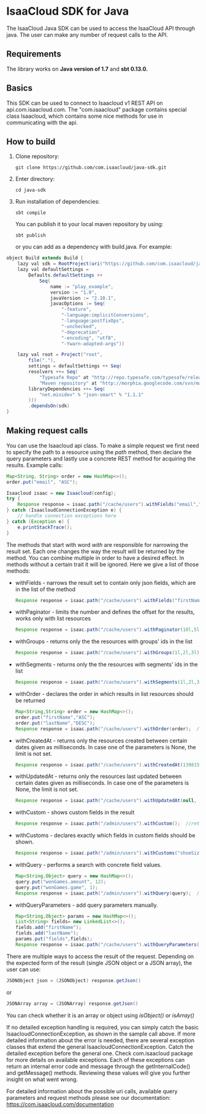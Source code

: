 # IsaaCloud SDK for Java

The IsaaCloud Java SDK can be used to access the IsaaCloud API through java. The user can make any number of request calls to the API.

## Requirements

The library works on **Java version of 1.7** and **sbt 0.13.0.**

## Basics

This SDK can be used to connect to Isaacloud v1 REST API on api.com.isaacloud.com.
The "com.isaacloud" package contains special class Isaacloud, which contains some nice methods for use in communicating with the api.

## How to build

1. Clone repository:

    ```
    git clone https://github.com/com.isaacloud/java-sdk.git
    ```

2. Enter directory:

    ```
    cd java-sdk
    ```

3. Run installation of dependencies:

    ```
    sbt compile
    ```

    You can publish it to your local maven repository by using:

    ```
    sbt publish
    ```

    or you can add as a dependency with build.java. For example:

```java
object Build extends Build {
    lazy val sdk = RootProject(uri("https://github.com/com.isaacloud/java-sdk.git#%s".format("0.0.2-RC2")))
    lazy val defaultSettings =
        Defaults.defaultSettings ++
            Seq(
                name := "play_example",
                version := "1.0",
                javaVersion := "2.10.1",
                javacOptions := Seq(
                    "-feature",
                    "-language:implicitConversions",
                    "-language:postfixOps",
                    "-unchecked",
                    "-deprecation",
                    "-encoding", "utf8",
                    "-Ywarn-adapted-args"))

    lazy val root = Project("root",
        file("."),
        settings = defaultSettings ++ Seq(
        resolvers ++= Seq(
            "Typesafe Repo" at "http://repo.typesafe.com/typesafe/releases/",
            "Maven repository" at "http://morphia.googlecode.com/svn/mavenrepo/"),
        libraryDependencies ++= Seq(
            "net.minidev" % "json-smart" % "1.1.1"
        )))
        .dependsOn(sdk)
}
```

## Making request calls

You can use the Isaacloud api class. To make a simple request we first need to specify the path to a resource using the *path* method, then declare the query parameters and lastly use a concrete REST method for acquiring the results.
Example calls:

```java
Map<String, String> order = new HashMap<>();
order.put("email", "ASC");

Isaacloud isaac = new Isaacloud(config);
try {
    Response response = isaac.path("/cache/users").withFields("email","firstName").withOrder(order).get();
} catch (IsaacloudConnectionException e) {
    // handle connection exceptions here
} catch (Exception e) {
    e.printStackTrace();
}
```

The methods that start with word *with* are responsible for narrowing the result set. Each one changes the way the result will be returned by the method. You can combine multiple in order to have a desired effect.
In methods without a certain trait it will be ignored. Here we give a list of those methods:


* withFields - narrows the result set to contain only json fields, which are in the list of the method

    ```java
    Response response = isaac.path("/cache/users").withFields("firstName","lastName");  //returns only the first and last names of a user
    ```

* withPaginator - limits the number and defines the offset for the results, works only with list resources

    ```java
    Response response = isaac.path("/cache/users").withPaginator(10l,5l);  //returns 5 elements starting with the tenth
    ```

* withGroups - returns only the the resources with groups' ids in the list

    ```java
    Response response = isaac.path("/cache/users").withGroups(1l,2l,3l);  //returns only the users in segments 1 or 2 or 3
    ```

* withSegments - returns only the the resources with segments' ids in the list

    ```java
    Response response = isaac.path("/cache/users").withSegments(1l,2l,3l);  //returns only the users in segments 1 or 2 or 3
    ```

* withOrder - declares the order in which results in list resources should be returned

    ```java
    Map<String,String> order = new HashMap<>();
    order.put("firstName","ASC");
    order.put("lastName","DESC");
    Response response = isaac.path("/cache/users").withOrder(order);  //returns results sorted first by firstName ascending and then by lastName descending
    ```

* withCreatedAt - returns only the resources created between certain dates given as milliseconds. In case one of the parameters is None, the limit is not set.

    ```java
    Response response = isaac.path("/cache/users").withCreatedAt(1398157190540l,null);  //returns only the users created after Tue Apr 22 2014 8:59:50 AM
    ```

* withUpdatedAt - returns only the resources last updated between certain dates given as milliseconds. In case one of the parameters is None, the limit is not set.

    ```java
    Response response = isaac.path("/cache/users").withUpdatedAt(null, 1398157190540l);  //returns only the users last updated before Tue Apr 22 2014 8:59:50 AM
    ```

* withCustom - shows custom fields in the result

    ```java
    Response response = isaac.path("/admin/users").withCustom();  //returns all custom fields
    ```

* withCustoms - declares exactly which fields in custom fields should be shown.

    ```java
    Response response = isaac.path("/admin/users").withCustoms("shoeSize","weight");  //returns only custom fields with keys shoeSize and weight
    ```

* withQuery - performs a search with concrete field values.
    ```java
    Map<String,Object> query = new HashMap<>();
    query.put("wonGames.amount", 12);
    query.put("wonGames.game", 1);
    Response response = isaac.path("/admin/users").withQuery(query);  //returns only users with game 1 won 12 times
     ```

* withQueryParameters - add query parameters manually.
    ```java
    Map<String,Object> params = new HashMap<>();
    List<String> fields= new LinkedList<>();
    fields.add("firstName");
    fields.add("lastName");
    params.put("fields",fields);
    Response response = isaac.path("/cache/users").withQueryParameters(params);  //returns only the first and last names of a user
     ```

There are multiple ways to access the result of the request. Depending on the expected form of the result (single JSON object or a JSON array), the user can use:

```java
JSONObject json = (JSONObject) response.getJson()
```

or

```java
JSONArray array = (JSONArray) response.getJson()
```

You can check whether it is an array or object using *isObject()* or *isArray()*

If no detailed exception handling is required, you can simply catch the basic IsaacloudConnectionException, as shown in the sample call above. If more detailed information about the error is needed, there are several exception classes that extend the general IsaacloudConnectionException. Catch the detailed exception before the general one. Check com.isaacloud package for more details on available exceptions. Each of these exceptions can return an internal error code and message through the getInternalCode() and getMessage() methods. Reviewing these values will give you further insight on what went wrong.

For detailed information about the possible uri calls, available query parameters and request methods please see our documentation:
https://com.isaacloud.com/documentation